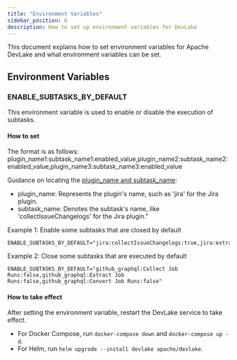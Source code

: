 ```yaml
---
title: "Environment Variables"
sidebar_position: 6
description: How to set up environment variables for DevLake
---
```


This document explains how to set environment variables for Apache DevLake and what environment variables can be set.

## Environment Variables
### ENABLE_SUBTASKS_BY_DEFAULT
This environment variable is used to enable or disable the execution of subtasks.

#### How to set
The format is as follows: plugin_name1:subtask_name1:enabled_value,plugin_name2:subtask_name2:enabled_value,plugin_name3:subtask_name3:enabled_value
  
Guidance on locating the [plugin_name and subtask_name](https://github.com/apache/incubator-devlake/blob/release-v1.0/backend/plugins/jira/tasks/issue_changelog_collector.go#L41):

- plugin_name: Represents the plugin's name, such as 'jira' for the Jira plugin.
- subtask_name: Denotes the subtask's name, like 'collectIssueChangelogs' for the Jira plugin."  

Example 1: Enable some subtasks that are closed by default

```shell
ENABLE_SUBTASKS_BY_DEFAULT="jira:collectIssueChangelogs:true,jira:extractIssueChangelogs:true,jira:convertIssueChangelogs:true,tapd:collectBugChangelogs:true,tapd:extractBugChangelogs:true,tapd:convertBugChangelogs:true,zentao:collectBugRepoCommits:true,zentao:extractBugRepoCommits:true,zentao:convertBugRepoCommits:true,zentao:collectStoryRepoCommits:true,zentao:extractStoryRepoCommits:true,zentao:convertStoryRepoCommits:true,zentao:collectTaskRepoCommits:true,zentao:extractTaskRepoCommits:true,zentao:convertTaskRepoCommits:true"
```

Example 2: Close some subtasks that are executed by default
```shell
ENABLE_SUBTASKS_BY_DEFAULT="github_graphql:Collect Job Runs:false,github_graphql:Extract Job Runs:false,github_graphql:Convert Job Runs:false"
```

#### How to take effect
After setting the environment variable, restart the DevLake service to take effect.
- For Docker Compose, run `docker-compose down` and `docker-compose up -d`.
- For Helm, run `helm upgrade --install devlake apache/devlake`.







